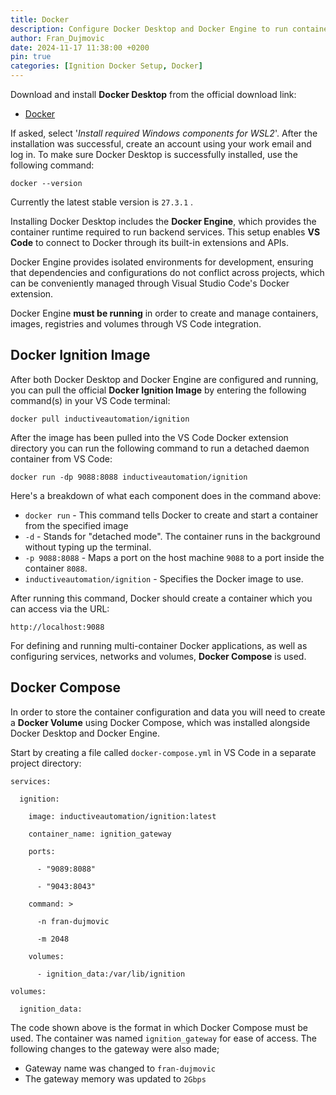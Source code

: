 ```yaml
---
title: Docker
description: Configure Docker Desktop and Docker Engine to run containerized versions of Ignition.
author: Fran_Dujmovic
date: 2024-11-17 11:38:00 +0200
pin: true
categories: [Ignition Docker Setup, Docker]
---
```

Download and install **Docker Desktop** from the official download link:

- [Docker](https://docs.docker.com/get-started/get-docker/)

If asked, select '*Install required Windows components for WSL2*'. After the installation was successful, create an account using your work email and log in. To make sure Docker Desktop is successfully installed, use the following command:

```
docker --version
```

Currently the latest stable version is `27.3.1` .

Installing Docker Desktop includes the **Docker Engine**, which provides the container runtime required to run backend services. This setup enables **VS Code** to connect to Docker through its built-in extensions and APIs.

Docker Engine provides isolated environments for development, ensuring that dependencies and configurations do not conflict across projects, which can be conveniently managed through Visual Studio Code's Docker extension.

Docker Engine **must be running** in order to create and manage containers, images, registries and volumes through VS Code integration.

## Docker Ignition Image

After both Docker Desktop and Docker Engine are configured and running, you can pull the official **Docker Ignition Image** by entering the following command(s) in your VS Code terminal:

```
docker pull inductiveautomation/ignition
```

After the image has been pulled into the VS Code Docker extension directory you can run the following command to run a detached daemon container from VS Code:

```
docker run -dp 9088:8088 inductiveautomation/ignition
```

Here's a breakdown of what each component does in the command above:

- `docker run` - This command tells Docker to create and start a container from the specified image
- `-d` - Stands for "detached mode". The container runs in the background without typing up the terminal.
- `-p 9088:8088` - Maps a port on the host machine `9088` to a port inside the container `8088`.
- `inductiveautomation/ignition` - Specifies the Docker image to use.

After running this command, Docker should create a container which you can access via the URL:

```
http://localhost:9088
```

For defining and running multi-container Docker applications, as well as configuring services, networks and volumes, **Docker Compose** is used.

## Docker Compose

In order to store the container configuration and data you will need to create a **Docker Volume** using Docker Compose, which was installed alongside Docker Desktop and Docker Engine.

Start by creating a file called `docker-compose.yml` in VS Code in a separate project directory:

```
services:

  ignition:

    image: inductiveautomation/ignition:latest

    container_name: ignition_gateway

    ports:

      - "9089:8088"

      - "9043:8043"

    command: >

      -n fran-dujmovic

      -m 2048

    volumes:

      - ignition_data:/var/lib/ignition

volumes:

  ignition_data:
```


The code shown above is the format in which Docker Compose must be used. The container was named `ignition_gateway` for ease of access. The following changes to the gateway were also made;

- Gateway name was changed to `fran-dujmovic`
- The gateway memory was updated to `2Gbps` 
